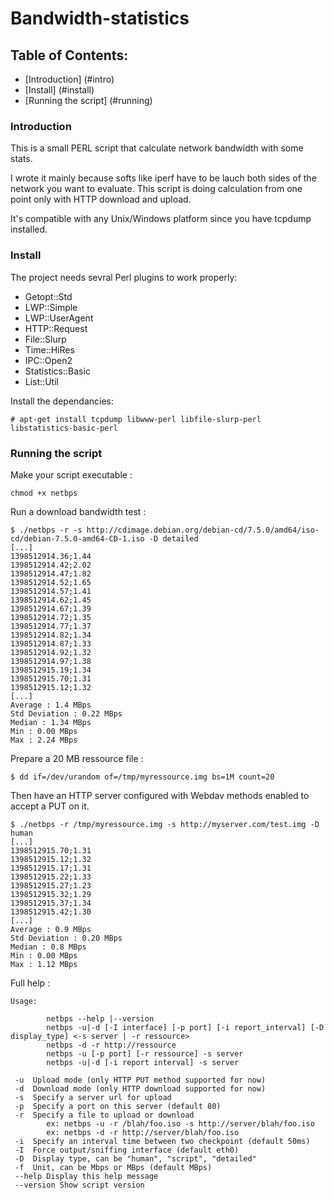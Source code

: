Bandwidth-statistics
====================

Table of Contents:
------------------

* [Introduction] (#intro)
* [Install] (#install)
* [Running the script] (#running)

<a name="intro"></a>
### Introduction
This is a small PERL script that calculate network bandwidth with some stats. 

I wrote it mainly because softs like iperf have to be lauch both sides of the network you want to evaluate. This script is doing calculation from one point only with HTTP download and upload.

It's compatible with any Unix/Windows platform since you have tcpdump installed.

<a name="install"></a>
### Install

The project needs sevral Perl plugins to work properly:
* Getopt::Std
* LWP::Simple
* LWP::UserAgent
* HTTP::Request
* File::Slurp
* Time::HiRes
* IPC::Open2
* Statistics::Basic
* List::Util

Install the dependancies:
```
# apt-get install tcpdump libwww-perl libfile-slurp-perl libstatistics-basic-perl
```

<a name="running"></a>
### Running the script

Make your script executable :
```
chmod +x netbps
```

Run a download bandwidth test :
```
$ ./netbps -r -s http://cdimage.debian.org/debian-cd/7.5.0/amd64/iso-cd/debian-7.5.0-amd64-CD-1.iso -D detailed
[...]
1398512914.36;1.44
1398512914.42;2.02
1398512914.47;1.82
1398512914.52;1.65
1398512914.57;1.41
1398512914.62;1.45
1398512914.67;1.39
1398512914.72;1.35
1398512914.77;1.37
1398512914.82;1.34
1398512914.87;1.33
1398512914.92;1.32
1398512914.97;1.38
1398512915.19;1.34
1398512915.70;1.31
1398512915.12;1.32
[...]
Average : 1.4 MBps
Std Deviation : 0.22 MBps
Median : 1.34 MBps
Min : 0.00 MBps
Max : 2.24 MBps
```

Prepare a 20 MB ressource file :
```
$ dd if=/dev/urandom of=/tmp/myressource.img bs=1M count=20
```

Then have an HTTP server configured with Webdav methods enabled to accept a PUT on it.
```
$ ./netbps -r /tmp/myressource.img -s http://myserver.com/test.img -D human
[...]
1398512915.70;1.31
1398512915.12;1.32
1398512915.17;1.31
1398512915.22;1.33
1398512915.27;1.23
1398512915.32;1.29
1398512915.37;1.34
1398512915.42;1.30
[...]
Average : 0.9 MBps
Std Deviation : 0.20 MBps
Median : 0.8 MBps
Min : 0.00 MBps
Max : 1.12 MBps
```

Full help :
```
Usage:

        netbps --help |--version
        netbps -u|-d [-I interface] [-p port] [-i report_interval] [-D display_type] <-s server | -r ressource>
        netbps -d -r http://ressource
        netbps -u [-p port] [-r ressource] -s server
        netbps -u|-d [-i report interval] -s server

 -u  Upload mode (only HTTP PUT method supported for now)
 -d  Download mode (only HTTP download supported for now)
 -s  Specify a server url for upload
 -p  Specify a port on this server (default 80)
 -r  Specify a file to upload or download
        ex: netbps -u -r /blah/foo.iso -s http://server/blah/foo.iso
        ex: netbps -d -r http://server/blah/foo.iso
 -i  Specify an interval time between two checkpoint (default 50ms)
 -I  Force output/sniffing interface (default eth0)
 -D  Display type, can be "human", "script", "detailed"
 -f  Unit, can be Mbps or MBps (default MBps)
 --help Display this help message
 --version Show script version
```

